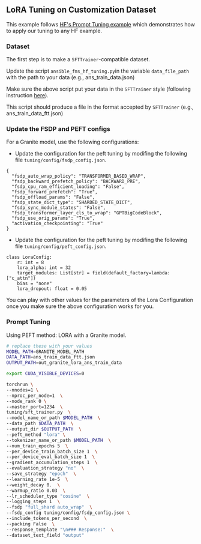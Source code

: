 ## LoRA Tuning on Customization Dataset

This example follows [HF's Prompt Tuning example](https://huggingface.co/docs/peft/main/en/task_guides/clm-prompt-tuning)
which demonstrates how to apply our tuning to any HF example.

### Dataset

The first step is to make a `SFTTrainer`-compatible dataset. 

Update the script ```ansible_fms_hf_tuning.py```in the variable ```data_file_path``` with the path to your data (e.g., ans_train_data.json)

Make sure the above script put your data in the `SFTTrainer` style (following instruction [here](https://huggingface.co/docs/trl/main/en/sft_trainer#format-your-input-prompts)).

This script should produce a file in the format accepted by `SFTTrainer` (e.g., ans_train_data_ftt.json)

### Update the FSDP and PEFT configs

For a Granite model, use the following configurations:

* Update the configuration for the peft tuning by modifing the following file ```tuning/config/fsdp_config.json```.

```
{
  "fsdp_auto_wrap_policy": "TRANSFORMER_BASED_WRAP",
  "fsdp_backward_prefetch_policy": "BACKWARD_PRE",
  "fsdp_cpu_ram_efficient_loading": "False",
  "fsdp_forward_prefetch": "True",
  "fsdp_offload_params": "False",
  "fsdp_state_dict_type": "SHARDED_STATE_DICT",
  "fsdp_sync_module_states": "False",
  "fsdp_transformer_layer_cls_to_wrap": "GPTBigCodeBlock",
  "fsdp_use_orig_params": "True",
  "activation_checkpointing": "True"
}
```

* Update the configuration for the peft tuning by modifing the following file ```tuning/config/peft_config.json```.


```
class LoraConfig:
    r: int = 8
    lora_alpha: int = 32
    target_modules: List[str] = field(default_factory=lambda: ["c_attn"])
    bias = "none"
    lora_dropout: float = 0.05
```

You can play with other values for the parameters of the Lora Configuration once you make sure the above configuration works for you.

### Prompt Tuning
Using PEFT method:  LORA with a Granite model.

```bash
# replace these with your values
MODEL_PATH=GRANITE_MODEL_PATH
DATA_PATH=ans_train_data_ftt.json
OUTPUT_PATH=out_granite_lora_ans_train_data

export CUDA_VISIBLE_DEVICES=0

torchrun \
--nnodes=1 \
--nproc_per_node=1  \
--node_rank 0 \
--master_port=1234  \
tuning/sft_trainer.py  \
--model_name_or_path $MODEL_PATH  \
--data_path $DATA_PATH  \
--output_dir $OUTPUT_PATH  \
--peft_method "lora" \
--tokenizer_name_or_path $MODEL_PATH  \
--num_train_epochs 5  \
--per_device_train_batch_size 1  \
--per_device_eval_batch_size 1  \
--gradient_accumulation_steps 1  \
--evaluation_strategy "no"  \
--save_strategy "epoch"  \
--learning_rate 1e-5  \
--weight_decay 0.  \
--warmup_ratio 0.03  \
--lr_scheduler_type "cosine"  \
--logging_steps 1  \
--fsdp "full_shard auto_wrap"  \
--fsdp_config tuning/config/fsdp_config.json \
--include_tokens_per_second  \
--packing False  \
--response_template "\n### Response:"  \
--dataset_text_field "output" 
```
